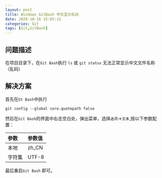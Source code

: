 ```yaml
---
layout: post
title: Windows GitBash 中文显示乱码
date: 2020-10-16 15:03:12
categories: Git
tags: [Git,GitBash]
---
```


## 问题描述

在项目目录下，在`Git Bash`执行 `ls` 或 `git status` 无法正常显示中文文件名称（乱码）

## 解决方案

首先在`Gt Bash`中执行
```
git config --global core.quotepath false
```

然后在`Git Bash`的界面中右击空白处，弹出菜单，选择`选项`->`文本`,按以下参数配置：

|参数|参数值|
|:---|:---|
|本地|zh_CN|
|字符集|UTF-8|


最后重启`Git Bash` 即可。
